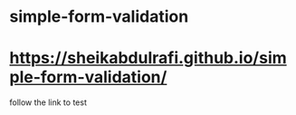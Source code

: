 # simple-form-validation <br>
# https://sheikabdulrafi.github.io/simple-form-validation/
follow the link to test
